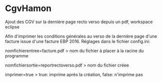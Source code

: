 # CgvHamon
Ajout des CGV sur la dernière page recto verso depuis un pdf, workspace eclipse

Afin d'imprimer les conditions générales au verso de la dernière page d'une facture issue d'une facture EBP 2016.
Réglages dans le fichier config.ini:

nomfichierentree=facture.pdf            > nom du fichier à placer à la racine du programme

nomfichiersortie=reportrectoverso.pdf   > nom du fichier créee

imprimer=true                           > true: imprime après la création, false: n'imprime pas
